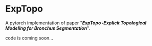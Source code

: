 # ExpTopo
A pytorch implementation of paper "**_ExpTopo :Explicit Topological Modeling for Bronchus Segmentation_**".

code is coming soon...
